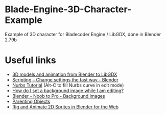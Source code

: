 # Blade-Engine-3D-Character-Example
Example of 3D character for Bladecoder Engine / LibGDX, done in Blender 2.79b

# Useful links
- [3D models and animation from Blender to LibGDX](https://www.gamefromscratch.com/post/2014/01/19/3D-models-and-animation-from-Blender-to-LibGDX.aspx)
- [Scripting – Change settings the fast way - Blender](https://code.blender.org/2011/05/scripting-%E2%80%93-change-settings-the-fast-way/)
- [Nurbs Tutorial](https://en.wikibooks.org/wiki/Blender_3D:_Noob_to_Pro/NURBS_Patches) (Alt-C to fill Nurbs curve in edit mode)
- [How do I set a background image while I am editing?](https://blender.stackexchange.com/questions/118/how-do-i-set-a-background-image-while-i-am-editing)
- [Blender - Noob to Pro - Background images](https://en.wikibooks.org/wiki/Blender_3D:_Noob_to_Pro/Background_Images)
- [Parenting Objects](https://docs.blender.org/manual/en/latest/editors/3dview/object/properties/relations/parents.html)
- [Rig and Animate 2D Sprites in Blender for the Web](http://blog.gskinner.com/archives/2018/02/rigging-animated-2d-sprites-part-1.html)
